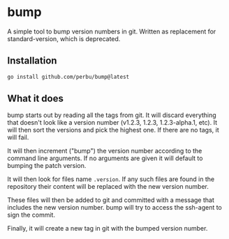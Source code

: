 # bump

A simple tool to bump version numbers in git. Written as replacement for standard-version, which is deprecated.

## Installation

```sh
go install github.com/perbu/bump@latest
```

## What it does

bump starts out by reading all the tags from git. It will discard everything that doesn't look like a version
number (v1.2.3, 1.2.3, 1.2.3-alpha.1, etc). It will then sort the versions and pick the highest one. If there are no
tags, it will fail.

It will then increment ("bump") the version number according to the command line arguments. If no arguments are given
it will default to bumping the patch version.

It will then look for files name `.version`. If any such files are found in the repository their content will be
replaced with the new version number.

These files will then be added to git and committed with a message that includes the new version number. bump will try
to access the ssh-agent to sign the commit.

Finally, it will create a new tag in git with the bumped version number.


